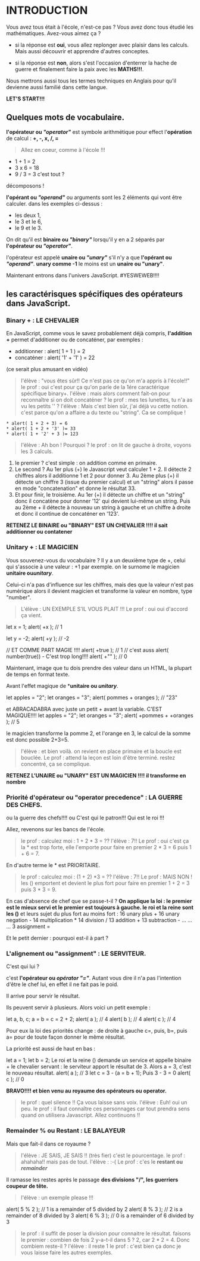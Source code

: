 # INTRODUCTION

Vous avez tous était à l'école, n'est-ce pas ? Vous avez donc tous étudié les mathématiques. 
Avez-vous aimez ça ?

* si la réponse est **oui**, vous allez replonger avec plaisir dans les calculs. Mais aussi découvrir et apprendre d'autres conceptes.

* si la réponse est **non**, alors s'est l'occasion d'enterrer la hache de guerre et finalement faire la paix avec les **MATHS!!!**.

Nous mettrons aussi tous les termes techniques en Anglais pour qu'il devienne aussi familié dans cette langue.

**LET'S START!!!**

## Quelques mots de vocabulaire.

**l'opérateur ou *"operator"*** est symbole arithmétique pour effect l'**opération** de calcul : **+, -, x, /, =**

>Allez en coeur, comme à l'école !!!
* 1 + 1  = 2
* 3 x 6  = 18
* 9 / 3  = 3 
c'est tout ?

décomposons !

**l'opérant ou *"operand"*** ou arguments sont les 2 éléments qui vont être calculer. dans les exemples ci-dessus :
* les deux 1,
* le 3 et le 6,
* le 9 et le 3.

On dit qu'il est **binaire ou *"binary"*** lorsqu'il y en a 2 séparés par **l'opérateur ou *"operator"***.

l'opérateur est appelé **unaire ou *"unary"*** s'il n'y a que **l'opérant ou *"operand"***.
 **unary comme -1** le moins est un **unaire ou "unary"**.

Maintenant entrons dans l'univers JavaScript. #YESWEWEB!!!!


 ## les caractérisques spécifiques des opérateurs dans JavaScript.
 

 ### Binary + : LE CHEVALIER

 En JavaScript, comme vous le savez probablement déjà compris, **l'addition +** permet d'additioner ou de concaténer, par exemples :

 * additionner : alert( 1 + 1 ) = 2
 * concaténer : alert( '1' + '1' ) = 22 
  
 (ce serait plus amusant en vidéo)
 > l'élève : "vous êtes sûr!! Ce n'est pas ce qu'on m'a appris à l'école!!"
 le prof : oui c'est pour ça qu'on parle de la 1ére caractérique spécifique binary+.
 l'élève : mais alors comment fait-on pour reconnaître si on doit concaténer ?
 le prof : mes tes lunettes, tu n'a as vu les petits '' ?
 l'élève : Mais c'est bien sûr, j'ai déjà vu cette notion. c'est parce qu'on a affaire a du texte ou "string".
 Ca se complique !

    * alert( 1 + 2 + 3) = 6
    * alert( 1 + 2 + '3' )= 33
    * alert( 1 + '2' + 3 )= 123

 > l'èlève : Ah bon ! Pourquoi ?
 le prof : on lit de gauche à droite, voyons les 3 calculs.
  1. le premier ? c'est simple : on addition comme en primaire.
  2. Le second ? Au 1er plus (+) le Javascript veut calculer 1 + 2. Il détecte 2 chiffres alors il additionne 1 et 2 pour donner 3. Au 2ème plus (+) il détecte un chiffre 3 (issue du premier calcul) et un "string" alors il passe en mode "concatenation" et donne le résultat 33.
  3. Et pour finir, le troisième. Au 1er (+) il détecte un chiffre et un "string" donc il concatène pour donner '12' qui devient lui-même un string. Puis au 2ème + il détecte à nouveau un string à gauche et un chiffre à droite et donc il continue de concaténer en '123'.

**RETENEZ LE BINAIRE ou "BINARY" EST UN CHEVALIER !!!! il sait additionner ou contatener**


### Unitary + : LE MAGICIEN

Vous souvenez-vous du vocabulaire ?
Il y a un deuxième type de +, celui qui s'associe à une valeur : +1 par exemple. on le surnome le magicien **unitaire ou*unitary***.

Celui-ci n'a pas d'influence sur les chiffres, mais des que la valeur n'est pas numérique alors il devient magicien et transforme la valeur en nombre, type "number".

> L'élève : UN EXEMPLE S'IL VOUS PLAIT !!!
Le prof : oui oui d'accord ça vient.

let x = 1;
alert( +x ); // 1

let y = -2;
alert( +y ); // -2

// ET COMME PART MAGIE !!!!
alert( +true ); // 1            // c'est auss alert( number(true))  - C'est trop long!!!!
alert( +"" );   // 0


Maintenant, image que tu dois prendre des valeur dans un HTML, la plupart de temps en format texte.

Avant l'effet magique de ***unitaire ou *unitary***.

let apples = "2";
let oranges = "3";
alert( pommes + oranges ); // "23"

et ABRACADABRA avec juste un petit + avant la variable. C'EST MAGIQUE!!!!
let apples = "2";
let oranges = "3";
alert( +pommes + +oranges ); // 5

le magicien transforme la pomme 2, et l'orange en 3, le calcul de la somme est donc possible 2+3=5.

> l'élève : et bien voilà. on revient en place primaire et la boucle est bouclée.
Le prof : attend la leçon est loin d'être terminé. restez concentré, ça se complique.

**RETENEZ L'UNAIRE ou "UNARY" EST UN MAGICIEN !!!! il transforme en nombre**


### Priorité d'opérateur ou "operator precedence" : LA GUERRE DES CHEFS.

ou la guerre des chefs!!!! ou C'est qui le patron!!! Qui est le roi !!!

Allez, revenons sur les bancs de l'école.

>le prof : calculez moi : 1 + 2 * 3 = ??
l'élève : 7!!
Le prof : oui c'est ça la * est trop forte, elle l'emporte pour faire en premier 2 * 3 = 6 puis 1 + 6 = 7.

En d'autre terme le * est PRIORITAIRE.

>le prof : calculez moi : (1 + 2) *3 = ??
l'élève : 7!!
Le prof : MAIS NON ! les () emportent et devient le plus fort pour faire en premier 1 + 2 = 3 puis 3 * 3 = 9.

En cas d'absence de chef que se passe-t-il ?
**On applique la loi : le premier est le mieux servi et le premier est toujours à gauche. le roi et la reine sont les ()**
et leurs sujet du plus fort au moins fort :
16	unary plus	      +
16	unary negation	   -
14	multiplication	   *
14	division	         /
13	addition	         +
13	subtraction	      -
…	…	…
3	assignment	      =

Et le petit dernier : pourquoi est-il à part ?


### L'alignement ou "assignment" : LE SERVITEUR.

C'est qui lui ? 

c'est **l'opérateur ou *opérator "="***. Autant vous dire il n'a pas l'intention d'être le chef lui, en effet il ne fait pas le poid.

Il arrive pour servir le résultat.

Ils peuvent servir à plusieurs. Alors voici un petit exemple :

let a, b, c;
a = b = c = 2 + 2;
alert( a ); // 4
alert( b ); // 4
alert( c ); // 4

Pour eux la loi des priorités change : de droite à gauche c=, puis, b=, puis a= pour de toute façon donner le même résultat.

La priorité est aussi de haut en bas :

let a = 1;
let b = 2;
Le roi et la reine () demande un service et appelle binaire + le chevalier servant :
le serviteur apport le résultat de 3.
Alors a = 3, c'est le nouveau résultat.
alert( a ); // 3
let c = 3 - (a = b + 1);
Puis 3 - 3 = 0
alert( c ); // 0

**BRAVO!!!! et bien venu au royaume des opérateurs ou operator.**

>le prof : quel silence !! Ça vous laisse sans voix.
l'élève : Euh! oui un peu.
le prof : il faut connaître ces personnages car tout prendra sens quand on utilisera Javascript.
Allez continuons !!



### Remainder % ou Restant : LE BALAYEUR

Mais que fait-il  dans ce royaume ?

>l'élève : JE SAIS, JE SAIS !! (très fier) c'est le pourcentage.
le prof : ahahaha!! mais pas de tout.
l'élève : :-(
Le prof : c'es le **restant ou *remainder***

Il ramasse les restes après le passage **des divisions "/", les guerriers coupeur de tête.**

> l'élève : un exemple please !!!

alert( 5 % 2 ); // 1 is a remainder of 5 divided by 2
alert( 8 % 3 ); // 2 is a remainder of 8 divided by 3
alert( 6 % 3 ); // 0 is a remainder of 6 divided by 3

> le prof : il suffit de poser la division pour connaitre le résultat.
faisons le premier : combien de fois 2 y-a-t-il dans 5 ? 2, car 2 * 2 = 4. Donc combiem reste-il ?
l'élève : il reste 1
le prof : c'est bien ça donc je vous laisse faire les autres exemples.












